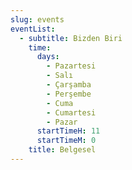```yaml
---
slug: events
eventList:
  - subtitle: Bizden Biri
    time:
      days:
        - Pazartesi
        - Salı
        - Çarşamba
        - Perşembe
        - Cuma
        - Cumartesi
        - Pazar
      startTimeH: 11
      startTimeM: 0
    title: Belgesel
---
```


